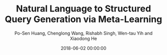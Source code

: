 ---
title: "Natural Language to Structured Query Generation via Meta-Learning"
collection: publications
permalink: /publication/2018-06-02-0066
date: 2018-06-02 00:00:00
author: 'Po-Sen Huang, Chenglong Wang, Rishabh Singh, Wen-tau Yih and Xiaodong He'
venue: 'NAACL-HLT-2018'
---